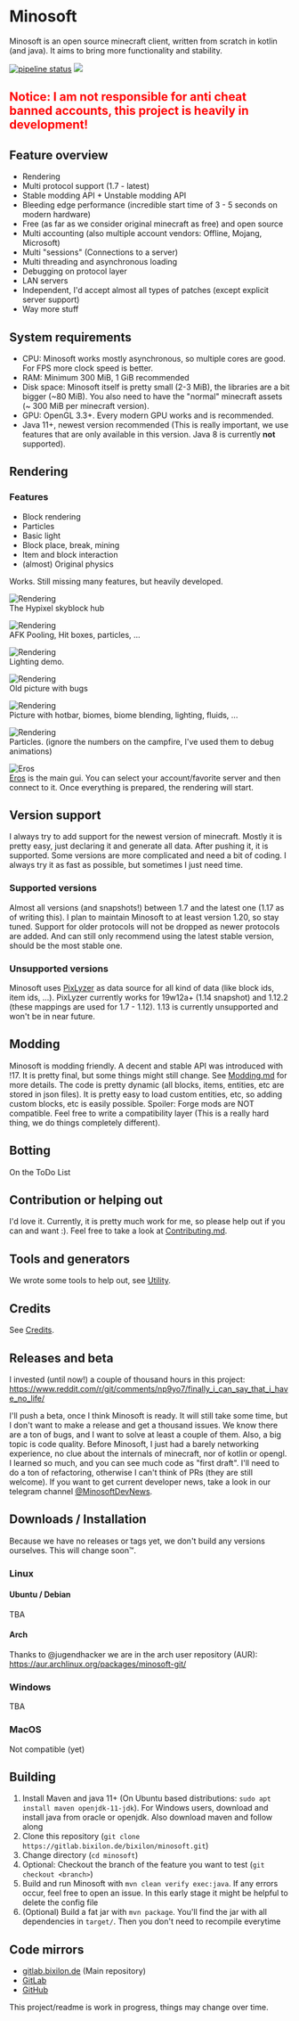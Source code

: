 # Minosoft

Minosoft is an open source minecraft client, written from scratch in kotlin (and java). It aims to bring more functionality and stability.

[![pipeline status](https://gitlab.bixilon.de/bixilon/minosoft/badges/master/pipeline.svg)](https://gitlab.bixilon.de/bixilon/minosoft/-/commits/master)
[![](https://jitpack.io/v/de.bixilon.gitlab.bixilon/minosoft.svg)](https://jitpack.io/#de.bixilon.gitlab.bixilon/minosoft)

<h2><span style="color:red">Notice: I am not responsible for anti cheat banned accounts, this project is heavily in development!</span></h2>

## Feature overview

- Rendering
- Multi protocol support (1.7 - latest)
- Stable modding API + Unstable modding API
- Bleeding edge performance (incredible start time of 3 - 5 seconds on modern hardware)
- Free (as far as we consider original minecraft as free) and open source
- Multi accounting (also multiple account vendors: Offline, Mojang, Microsoft)
- Multi "sessions" (Connections to a server)
- Multi threading and asynchronous loading
- Debugging on protocol layer
- LAN servers
- Independent, I'd accept almost all types of patches (except explicit server support)
- Way more stuff

## System requirements

- CPU: Minosoft works mostly asynchronous, so multiple cores are good. For FPS more clock speed is better.
- RAM: Minimum 300 MiB, 1 GiB recommended
- Disk space: Minosoft itself is pretty small (2-3 MiB), the libraries are a bit bigger (~80 MiB). You also need to have the "normal" minecraft assets (~ 300 MiB per minecraft version).
- GPU: OpenGL 3.3+. Every modern GPU works and is recommended.
- Java 11+, newest version recommended (This is really important, we use features that are only available in this version. Java 8 is currently **not** supported).

## Rendering

### Features

- Block rendering
- Particles
- Basic light
- Block place, break, mining
- Item and block interaction
- (almost) Original physics

Works. Still missing many features, but heavily developed.

![Rendering](doc/img/hypixel_skyblock.png)  
The Hypixel skyblock hub

![Rendering](doc/img/afk_pool.png)  
AFK Pooling, Hit boxes, particles, ...

![Rendering](doc/img/rendering1.png)  
Lighting demo.

![Rendering](doc/img/rendering2.png)  
Old picture with bugs

![Rendering](doc/img/rendering3.png)  
Picture with hotbar, biomes, biome blending, lighting, fluids, ...

![Rendering](doc/img/rendering4.png)  
Particles. (ignore the numbers on the campfire, I've used them to debug animations)

![Eros](doc/img/eros.png)  
[Eros](https://en.wikipedia.org/wiki/Eros) is the main gui. You can select your account/favorite server and then connect to it. Once everything is prepared, the rendering will start.

## Version support

I always try to add support for the newest version of minecraft. Mostly it is pretty easy, just declaring it and generate all data. After pushing it, it is supported. Some versions are more complicated and need a bit of coding. I always try it as fast as possible, but sometimes I just need time.

### Supported versions

Almost all versions (and snapshots!) between 1.7 and the latest one (1.17 as of writing this). I plan to maintain Minosoft to at least version 1.20, so stay tuned. Support for older protocols will not be dropped as newer protocols are added. And can still only recommend using the latest stable version, should be the most stable one.

### Unsupported versions

Minosoft uses [PixLyzer](https://gitlab.bixilon.de/bixilon/pixlyzer) as data source for all kind of data (like block ids, item ids, ...). PixLyzer currently works for 19w12a+ (1.14 snapshot) and 1.12.2 (these mappings are used for 1.7 - 1.12). 1.13 is currently unsupported and won't be in near future.

## Modding

Minosoft is modding friendly. A decent and stable API was introduced with !17. It is pretty final, but some things might still change. See [Modding.md](doc/Modding.md) for more details. The code is pretty dynamic (all blocks, items, entities, etc are stored in json files). It is pretty easy to load custom entities, etc, so adding custom blocks, etc is easily possible. Spoiler: Forge mods are NOT compatible. Feel free to write a compatibility layer (This is a really hard thing, we do things
completely different).

## Botting

On the ToDo List

## Contribution or helping out

I'd love it. Currently, it is pretty much work for me, so please help out if you can and want :). Feel free to take a look at [Contributing.md](/Contributing.md).

## Tools and generators

We wrote some tools to help out, see [Utility](util/ReadMe.md).

## Credits

See [Credits](Credits.md).

## Releases and beta

I invested (until now!) a couple of thousand hours in this project: https://www.reddit.com/r/git/comments/np9yo7/finally_i_can_say_that_i_have_no_life/

I'll push a beta, once I think Minosoft is ready. It will still take some time, but I don't want to make a release and get a thousand issues. We know there are a ton of bugs, and I want to solve at least a couple of them. Also, a big topic is code quality. Before Minosoft, I just had a barely networking experience, no clue about the internals of minecraft, nor of kotlin or opengl. I learned so much, and you can see much code as "first draft". I'll need to do a ton of refactoring, otherwise I
can't think of PRs (they are still welcome). If you want to get current developer news, take a look in our telegram channel [@MinosoftDevNews](https://t.me/MinosoftDevNews).

## Downloads / Installation

Because we have no releases or tags yet, we don't build any versions ourselves. This will change soon™.

### Linux

#### Ubuntu / Debian

TBA

#### Arch

Thanks to @jugendhacker we are in the arch user repository (AUR): https://aur.archlinux.org/packages/minosoft-git/

### Windows

TBA

### MacOS

Not compatible (yet)

## Building

1. Install Maven and java 11+ (On Ubuntu based distributions: `sudo apt install maven openjdk-11-jdk`). For Windows users, download and install java from oracle or openjdk. Also download maven and follow along
2. Clone this repository (`git clone https://gitlab.bixilon.de/bixilon/minosoft.git`)
3. Change directory (`cd minosoft`)
4. Optional: Checkout the branch of the feature you want to test (`git checkout <branch>`)
5. Build and run Minosoft with `mvn clean verify exec:java`. If any errors occur, feel free to open an issue. In this early stage it might be helpful to delete the config file
6. (Optional) Build a fat jar with `mvn package`. You'll find the jar with all dependencies in `target/`. Then you don't need to recompile everytime

## Code mirrors
- [gitlab.bixilon.de](https://gitlab.bixilon.de/bixilon/minosoft/) (Main repository)
- [GitLab](https://gitlab.com/Bixilon/minosoft)
- [GitHub](https://github.com/Bixilon/Minosoft/)

This project/readme is work in progress, things may change over time.
